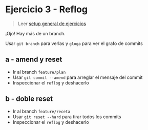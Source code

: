# Ejercicio 3 - Reflog

> Leer [setup general de ejercicios](../README.md#ejercicios)

¡Ojo! Hay más de un branch.

Usar `git branch` para verlas y `gloga` para ver el grafo de commits 

## a - amend y reset

- Ir al branch `feature/plan`
- Usar `git commit --amend` para arreglar el mensaje del commit
- Inspeccionar el `reflog` y deshacerlo

## b - doble reset

- Ir al branch `feature/receta`
- Usar `git reset --hard` para tirar todos los commits
- Inspeccionar el `reflog` y deshacerlo
